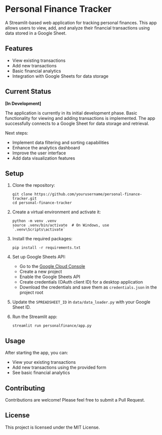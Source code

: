 # Personal Finance Tracker

A Streamlit-based web application for tracking personal finances. This app allows users to view, add, and analyze their financial transactions using data stored in a Google Sheet.

## Features

- View existing transactions
- Add new transactions
- Basic financial analytics
- Integration with Google Sheets for data storage

## Current Status

**[In Development]**

The application is currently in its initial development phase. Basic functionality for viewing and adding transactions is implemented. The app successfully connects to a Google Sheet for data storage and retrieval.

Next steps:
- Implement data filtering and sorting capabilities
- Enhance the analytics dashboard
- Improve the user interface
- Add data visualization features

## Setup

1. Clone the repository:
   ```
   git clone https://github.com/yourusername/personal-finance-tracker.git
   cd personal-finance-tracker
   ```

2. Create a virtual environment and activate it:
   ```
   python -m venv .venv
   source .venv/bin/activate  # On Windows, use `.venv\Scripts\activate`
   ```

3. Install the required packages:
   ```
   pip install -r requirements.txt
   ```

4. Set up Google Sheets API:
   - Go to the [Google Cloud Console](https://console.cloud.google.com/)
   - Create a new project
   - Enable the Google Sheets API
   - Create credentials (OAuth client ID) for a desktop application
   - Download the credentials and save them as `credentials.json` in the project root

5. Update the `SPREADSHEET_ID` in `data/data_loader.py` with your Google Sheet ID.

6. Run the Streamlit app:
   ```
   streamlit run personalfinance/app.py
   ```

## Usage

After starting the app, you can:
- View your existing transactions
- Add new transactions using the provided form
- See basic financial analytics

## Contributing

Contributions are welcome! Please feel free to submit a Pull Request.

## License

This project is licensed under the MIT License.

